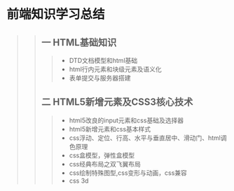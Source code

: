 前端知识学习总结
=======
>>## 一 HTML基础知识  
>>> * DTD文档模型和html基础  
>>> * html行内元素和块级元素及语义化
>>> * 表单提交与服务器搭建
>> ## 二 HTML5新增元素及CSS3核心技术
>>> * html5改良的input元素和css基础及选择器  
>>> * html5新增元素和css基本样式  
>>> * css浮动、定位、行高、水平与垂直居中、滑动门、html调色原理  
>>> * css盒模型，弹性盒模型  
>>> * css经典布局之双飞翼布局  
>>> * css绘制特殊图型,css变形与动画，css兼容
>>> * css 3d
